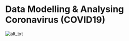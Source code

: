 # Data Modelling & Analysing Coronavirus (COVID19)

![alt_txt](https://github.com/sumyak/COVID-19/blob/master/task%206/Screenshot%20(303).png?raw=true)
